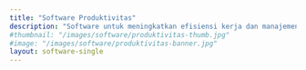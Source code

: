 ```yaml
---
title: "Software Produktivitas"
description: "Software untuk meningkatkan efisiensi kerja dan manajemen waktu."
#thumbnail: "/images/software/produktivitas-thumb.jpg"
#image: "/images/software/produktivitas-banner.jpg"
layout: software-single
---
```

